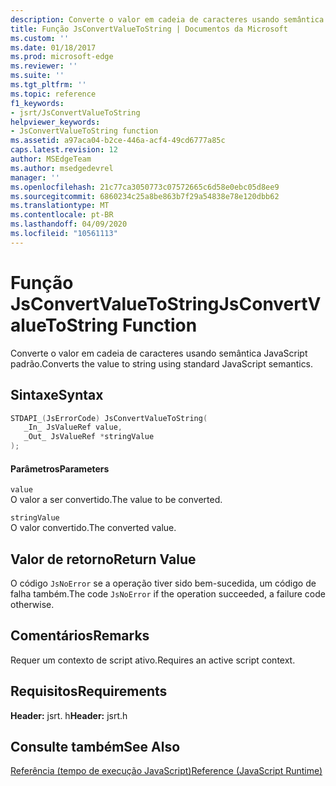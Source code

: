 ```yaml
---
description: Converte o valor em cadeia de caracteres usando semântica JavaScript padrão.
title: Função JsConvertValueToString | Documentos da Microsoft
ms.custom: ''
ms.date: 01/18/2017
ms.prod: microsoft-edge
ms.reviewer: ''
ms.suite: ''
ms.tgt_pltfrm: ''
ms.topic: reference
f1_keywords:
- jsrt/JsConvertValueToString
helpviewer_keywords:
- JsConvertValueToString function
ms.assetid: a97aca04-b2ce-446a-acf4-49cd6777a85c
caps.latest.revision: 12
author: MSEdgeTeam
ms.author: msedgedevrel
manager: ''
ms.openlocfilehash: 21c77ca3050773c07572665c6d58e0ebc05d8ee9
ms.sourcegitcommit: 6860234c25a8be863b7f29a54838e78e120dbb62
ms.translationtype: MT
ms.contentlocale: pt-BR
ms.lasthandoff: 04/09/2020
ms.locfileid: "10561113"
---
```

# <span data-ttu-id="0f6d9-103">Função JsConvertValueToString</span><span class="sxs-lookup"><span data-stu-id="0f6d9-103">JsConvertValueToString Function</span></span>
<span data-ttu-id="0f6d9-104">Converte o valor em cadeia de caracteres usando semântica JavaScript padrão.</span><span class="sxs-lookup"><span data-stu-id="0f6d9-104">Converts the value to string using standard JavaScript semantics.</span></span>  
  
## <span data-ttu-id="0f6d9-105">Sintaxe</span><span class="sxs-lookup"><span data-stu-id="0f6d9-105">Syntax</span></span>  
  
```cpp  
STDAPI_(JsErrorCode) JsConvertValueToString(  
   _In_ JsValueRef value,  
   _Out_ JsValueRef *stringValue  
);  
```  
  
#### <span data-ttu-id="0f6d9-106">Parâmetros</span><span class="sxs-lookup"><span data-stu-id="0f6d9-106">Parameters</span></span>  
 `value`  
 <span data-ttu-id="0f6d9-107">O valor a ser convertido.</span><span class="sxs-lookup"><span data-stu-id="0f6d9-107">The value to be converted.</span></span>  
  
 `stringValue`  
 <span data-ttu-id="0f6d9-108">O valor convertido.</span><span class="sxs-lookup"><span data-stu-id="0f6d9-108">The converted value.</span></span>  
  
## <span data-ttu-id="0f6d9-109">Valor de retorno</span><span class="sxs-lookup"><span data-stu-id="0f6d9-109">Return Value</span></span>  
 <span data-ttu-id="0f6d9-110">O código `JsNoError` se a operação tiver sido bem-sucedida, um código de falha também.</span><span class="sxs-lookup"><span data-stu-id="0f6d9-110">The code `JsNoError` if the operation succeeded, a failure code otherwise.</span></span>  
  
## <span data-ttu-id="0f6d9-111">Comentários</span><span class="sxs-lookup"><span data-stu-id="0f6d9-111">Remarks</span></span>  
 <span data-ttu-id="0f6d9-112">Requer um contexto de script ativo.</span><span class="sxs-lookup"><span data-stu-id="0f6d9-112">Requires an active script context.</span></span>  
  
## <span data-ttu-id="0f6d9-113">Requisitos</span><span class="sxs-lookup"><span data-stu-id="0f6d9-113">Requirements</span></span>  
 <span data-ttu-id="0f6d9-114">**Header:** jsrt. h</span><span class="sxs-lookup"><span data-stu-id="0f6d9-114">**Header:** jsrt.h</span></span>  
  
## <span data-ttu-id="0f6d9-115">Consulte também</span><span class="sxs-lookup"><span data-stu-id="0f6d9-115">See Also</span></span>  
 [<span data-ttu-id="0f6d9-116">Referência (tempo de execução JavaScript)</span><span class="sxs-lookup"><span data-stu-id="0f6d9-116">Reference (JavaScript Runtime)</span></span>](../chakra-hosting/reference-javascript-runtime.md)